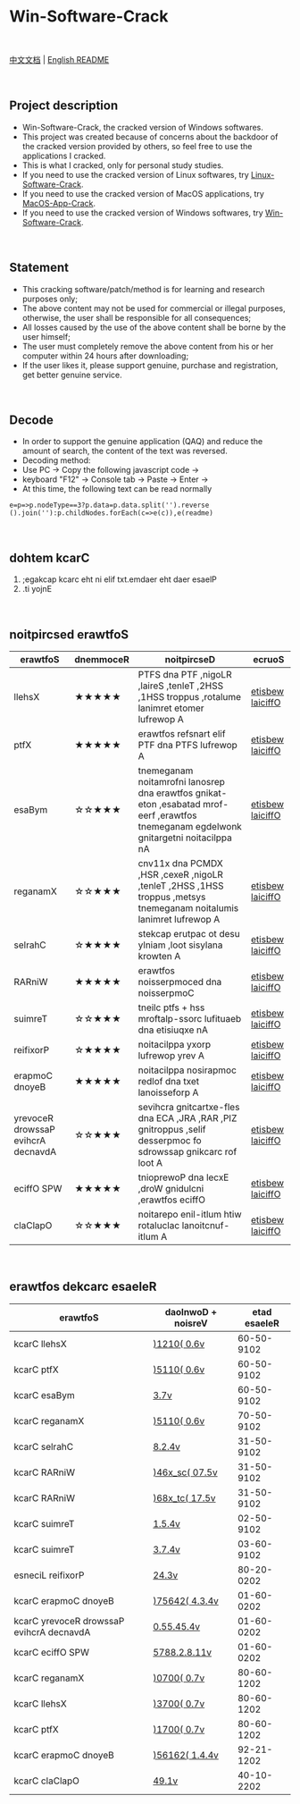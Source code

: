 
<keepit>

# Win-Software-Crack

<br>

[中文文档](README.md) | [English README](README_EN.md)

<br>

## Project description

- Win-Software-Crack, the cracked version of Windows softwares.
- This project was created because of concerns about the backdoor of the cracked version provided by others, so feel free to use the applications I cracked.
- This is what I cracked, only for personal study studies.
- If you need to use the cracked version of Linux softwares, try [Linux-Software-Crack](./../../../Linux-Software-Crack).
- If you need to use the cracked version of MacOS applications, try [MacOS-App-Crack](./../../../MacOS-App-Crack).
- If you need to use the cracked version of Windows softwares, try [Win-Software-Crack](./../../../Win-Software-Crack).

<br>

## Statement

- This cracking software/patch/method is for learning and research purposes only;
- The above content may not be used for commercial or illegal purposes, otherwise, the user shall be responsible for all consequences;
- All losses caused by the use of the above content shall be borne by the user himself;
- The user must completely remove the above content from his or her computer within 24 hours after downloading;
- If the user likes it, please support genuine, purchase and registration, get better genuine service.

<br>

## Decode

- In order to support the genuine application (QAQ) and reduce the amount of search, the content of the text was reversed.
- Decoding method:
- Use PC -> Copy the following javascript code -> 
- keyboard "F12" -> Console tab -> Paste -> Enter -> 
- At this time, the following text can be read normally

```
e=p=>p.nodeType==3?p.data=p.data.split('').reverse
().join(''):p.childNodes.forEach(c=>e(c)),e(readme)

```

</keepit>

<br>

## dohtem kcarC

1. ;egakcap kcarc eht ni elif txt.emdaer eht daer esaelP
1. .ti yojnE

<br>

## noitpircsed erawtfoS

|erawtfoS|dnemmoceR|noitpircseD|ecruoS
|---|---|---|---
|llehsX|★★★★★|PTFS dna PTF ,nigoLR ,laireS ,tenleT ,2HSS ,1HSS troppus ,rotalume lanimret etomer lufrewop A|[etisbew laiciffO](https://www.netsarang.com/)
|ptfX|★★★★★|erawtfos refsnart elif PTF dna PTFS lufrewop A|[etisbew laiciffO](https://www.netsarang.com/)
|esaBym|☆☆★★★|tnemeganam noitamrofni lanosrep dna erawtfos gnikat-eton ,esabatad mrof-eerf ,erawtfos tnemeganam egdelwonk gnitargetni noitacilppa nA|[etisbew laiciffO](http://www.wjjsoft.com/)
|reganamX|☆☆★★★|cnv11x dna PCMDX ,HSR ,cexeR ,nigoLR ,tenleT ,2HSS ,1HSS troppus ,metsys tnemeganam noitalumis lanimret lufrewop A|[etisbew laiciffO](https://www.netsarang.com/)
|selrahC|☆★★★★|stekcap erutpac ot desu ylniam ,loot sisylana krowten A|[etisbew laiciffO](https://www.charlesproxy.com/)
|RARniW|★★★★★|erawtfos noisserpmoced dna noisserpmoC|[etisbew laiciffO](https://www.rarlab.com/)
|suimreT|☆☆★★★|tneilc ptfs + hss mroftalp-ssorc lufituaeb dna etisiuqxe nA|[etisbew laiciffO](https://www.termius.com/)
|reifixorP|☆★★★★|noitacilppa yxorp lufrewop yrev A|[etisbew laiciffO](https://www.proxifier.com/)
|erapmoC dnoyeB|★★★★★|noitacilppa nosirapmoc redlof dna txet lanoisseforp A|[etisbew laiciffO](https://www.scootersoftware.com/)
|yrevoceR drowssaP evihcrA decnavdA|☆☆★★★|sevihcra gnitcartxe-fles dna ECA ,JRA ,RAR ,PIZ gnitroppus ,selif desserpmoc fo sdrowssap gnikcarc rof loot A|[etisbew laiciffO](https://www.elcomsoft.com/archpr.html)
|eciffO SPW|★★★★★|tnioprewoP dna lecxE ,droW gnidulcni ,erawtfos eciffO|[etisbew laiciffO](https://www.wps.cn/product/wpsmac/)
|claClapO|☆☆★★★|noitarepo enil-itlum htiw rotaluclac lanoitcnuf-itlum A|[etisbew laiciffO](https://www.skytopia.com/software/opalcalc/index.htm)

<br>

## erawtfos dekcarc esaeleR

|erawtfoS|daolnwoD + noisreV|etad esaeleR
|---|---|---
|kcarC llehsX|[)1210( 0.6v](./../../releases/tag/1210-0.6v-kcarC-llehsX)|60-50-9102
|kcarC ptfX|[)5110( 0.6v](./../../releases/tag/5110-0.6v-kcarC-ptfX)|60-50-9102
|kcarC esaBym|[3.7v](./../../releases/tag/3.7v-kcarC-esaBym)|60-50-9102
|kcarC reganamX|[)5110( 0.6v](./../../releases/tag/5110-0.6v-kcarC-reganamX)|70-50-9102
|kcarC selrahC|[8.2.4v](./../../releases/tag/8.2.4v-kcarC-selrahC)|31-50-9102
|kcarC RARniW|[)46x_sc( 07.5v](./../../releases/tag/46x_sc-07.5v-kcarC-RARniW)|31-50-9102
|kcarC RARniW|[)68x_tc( 17.5v](./../../releases/tag/68x_tc-17.5v-kcarC-RARniW)|31-50-9102
|kcarC suimreT|[1.5.4v](./../../releases/tag/1.5.4v-kcarC-suimreT)|02-50-9102
|kcarC suimreT|[3.7.4v](./../../releases/tag/3.7.4v-kcarC-suimreT)|03-60-9102
|esneciL reifixorP|[24.3v](./../../releases/tag/24.3v-esneciL-reifixorP)|80-20-0202
|kcarC erapmoC dnoyeB|[)75642( 4.3.4v](./../../releases/tag/75642-4.3.4v-kcarC-erapmoC-dnoyeB)|01-60-0202
|kcarC yrevoceR drowssaP evihcrA decnavdA|[0.55.45.4v](./../../releases/tag/0.55.45.4v-kcarC-yrevoceR-drowssaP-evihcrA-decnavdA)|01-60-0202
|kcarC eciffO SPW|[5788.2.8.11v](./../../releases/tag/5788.2.8.11v-kcarC-eciffO-SPW)|01-60-0202
|kcarC reganamX|[)0700( 0.7v](./../../releases/tag/7000.0.7v-kcarC-etiuSrewoPreganamX)|80-60-1202
|kcarC llehsX|[)3700( 0.7v](./../../releases/tag/7000.0.7v-kcarC-etiuSrewoPreganamX)|80-60-1202
|kcarC ptfX|[)1700( 0.7v](./../../releases/tag/7000.0.7v-kcarC-etiuSrewoPreganamX)|80-60-1202
|kcarC erapmoC dnoyeB|[)56162( 1.4.4v](./../../releases/tag/56162-1.4.4v-kcarC-erapmoC-dnoyeB)|92-21-1202
|kcarC claClapO|[49.1v](./../../releases/tag/49.1v-kcarC-claClapO)|40-10-2202
